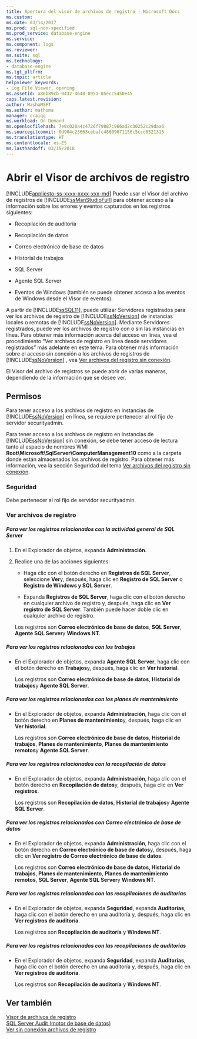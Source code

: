 ```yaml
---
title: Apertura del visor de archivos de registro | Microsoft Docs
ms.custom: 
ms.date: 03/14/2017
ms.prod: sql-non-specified
ms.prod_service: database-engine
ms.service: 
ms.component: logs
ms.reviewer: 
ms.suite: sql
ms.technology:
- database-engine
ms.tgt_pltfrm: 
ms.topic: article
helpviewer_keywords:
- Log File Viewer, opening
ms.assetid: a86b89cb-0432-4648-895a-05ecc5450e45
caps.latest.revision: 
author: MashaMSFT
ms.author: mathoma
manager: craigg
ms.workload: On Demand
ms.openlocfilehash: 7e0c020a4c4726f79887c966ad2c30252c29daa6
ms.sourcegitcommit: 0d904c23663cebafc48609671156c5ccd8521315
ms.translationtype: HT
ms.contentlocale: es-ES
ms.lasthandoff: 03/19/2018
---
```

# <a name="open-log-file-viewer"></a>Abrir el Visor de archivos de registro
[!INCLUDE[appliesto-ss-xxxx-xxxx-xxx-md](../../includes/appliesto-ss-xxxx-xxxx-xxx-md.md)]
  Puede usar el Visor del archivo de registros de [!INCLUDE[ssManStudioFull](../../includes/ssmanstudiofull-md.md)] para obtener acceso a la información sobre los errores y eventos capturados en los registros siguientes:  
  
-   Recopilación de auditoría  
  
-   Recopilación de datos  
  
-   Correo electrónico de base de datos  
  
-   Historial de trabajos  
  
-   SQL Server  
  
-   Agente SQL Server  
  
-   Eventos de Windows (también se puede obtener acceso a los eventos de Windows desde el Visor de eventos).  
  
 A partir de [!INCLUDE[ssSQL11](../../includes/sssql11-md.md)], puede utilizar Servidores registrados para ver los archivos de registro de [!INCLUDE[ssNoVersion](../../includes/ssnoversion-md.md)] de instancias locales o remotas de [!INCLUDE[ssNoVersion](../../includes/ssnoversion-md.md)]. Mediante Servidores registrados, puede ver los archivos de registro con o sin las instancias en línea. Para obtener más información acerca del acceso en línea, vea el procedimiento “Ver archivos de registro en línea desde servidores registrados” más adelante en este tema. Para obtener más información sobre el acceso sin conexión a los archivos de registros de [!INCLUDE[ssNoVersion](../../includes/ssnoversion-md.md)] , vea [Ver archivos del registro sin conexión](../../relational-databases/logs/view-offline-log-files.md).  
  
 El Visor del archivo de registros se puede abrir de varias maneras, dependiendo de la información que se desee ver.  
  
##  <a name="BeforeYouBegin"></a> Permisos  
 Para tener acceso a los archivos de registro en instancias de [!INCLUDE[ssNoVersion](../../includes/ssnoversion-md.md)] en línea, se requiere pertenecer al rol fijo de servidor securityadmin.  
  
 Para tener acceso a los archivos de registro en instancias de [!INCLUDE[ssNoVersion](../../includes/ssnoversion-md.md)] sin conexión, se debe tener acceso de lectura tanto al espacio de nombres WMI **Root\Microsoft\SqlServer\ComputerManagement10** como a la carpeta donde están almacenados los archivos de registro. Para obtener más información, vea la sección Seguridad del tema [Ver archivos del registro sin conexión](../../relational-databases/logs/view-offline-log-files.md).  
  
### <a name="security"></a>Seguridad  
 Debe pertenecer al rol fijo de servidor securityadmin.  
  
### <a name="view-log-files"></a>Ver archivos de registro  
  
##### <a name="to-view-logs-that-are-related-to-general-sql-server-activity"></a>Para ver los registros relacionados con la actividad general de SQL Server  
  
1.  En el Explorador de objetos, expanda **Administración**.  
  
2.  Realice una de las acciones siguientes:  
  
    -   Haga clic con el botón derecho en **Registros de SQL Server**, seleccione **Ver**y, después, haga clic en **Registro de SQL Server** o **Registro de Windows y SQL Server**.  
  
    -   Expanda **Registros de SQL Server**, haga clic con el botón derecho en cualquier archivo de registro y, después, haga clic en **Ver registro de SQL Server**. También puede hacer doble clic en cualquier archivo de registro.  
  
     Los registros son **Correo electrónico de base de datos**, **SQL Server**, **Agente SQL Server**y **Windows NT**.  
  
##### <a name="to-view-logs-that-are-related-to-jobs"></a>Para ver los registros relacionados con los trabajos  
  
-   En el Explorador de objetos, expanda **Agente SQL Server**, haga clic con el botón derecho en **Trabajos**y, después, haga clic en **Ver historial**.  
  
     Los registros son **Correo electrónico de base de datos**, **Historial de trabajos**y **Agente SQL Server**.  
  
##### <a name="to-view-logs-that-are-related-to-maintenance-plans"></a>Para ver los registros relacionados con los planes de mantenimiento  
  
-   En el Explorador de objetos, expanda **Administración**, haga clic con el botón derecho en **Planes de mantenimiento**y, después, haga clic en **Ver historial**.  
  
     Los registros son **Correo electrónico de base de datos**, **Historial de trabajos**, **Planes de mantenimiento**, **Planes de mantenimiento remotos**y **Agente SQL Server**.  
  
##### <a name="to-view-logs-that-are-related-to-data-collection"></a>Para ver los registros relacionados con la recopilación de datos  
  
-   En el Explorador de objetos, expanda **Administración**, haga clic con el botón derecho en **Recopilación de datos**y, después, haga clic en **Ver registros**.  
  
     Los registros son **Recopilación de datos**, **Historial de trabajos**y **Agente SQL Server**.  
  
##### <a name="to-view-logs-that-are-related-to-database-mail"></a>Para ver los registros relacionados con Correo electrónico de base de datos  
  
-   En el Explorador de objetos, expanda **Administración**, haga clic con el botón derecho en **Correo electrónico de base de datos**y, después, haga clic en **Ver registro de Correo electrónico de base de datos**.  
  
     Los registros son **Correo electrónico de base de datos, Historial de trabajos**, **Planes de mantenimiento**, **Planes de mantenimiento remotos**, **SQL Server**, **Agente SQL Server**y **Windows NT**.  
  
##### <a name="to-view-logs-that-are-related-to-audits-collections"></a>Para ver los registros relacionados con las recopilaciones de auditorías  
  
-   En el Explorador de objetos, expanda **Seguridad**, expanda **Auditorías**, haga clic con el botón derecho en una auditoría y, después, haga clic en **Ver registros de auditoría**.  
  
     Los registros son **Recopilación de auditoría** y **Windows NT**.  
  
##### <a name="to-view-logs-that-are-related-to-audits-collections"></a>Para ver los registros relacionados con las recopilaciones de auditorías  
  
-   En el Explorador de objetos, expanda **Seguridad**, expanda **Auditorías**, haga clic con el botón derecho en una auditoría y, después, haga clic en **Ver registros de auditoría**.  
  
     Los registros son **Recopilación de auditoría** y **Windows NT**.  
  
## <a name="see-also"></a>Ver también  
 [Visor de archivos de registro](../../relational-databases/logs/log-file-viewer.md)   
 [SQL Server Audit &#40;motor de base de datos&#41;](../../relational-databases/security/auditing/sql-server-audit-database-engine.md)   
 [Ver sin conexión archivos de registro](../../relational-databases/logs/view-offline-log-files.md)  
  
  
